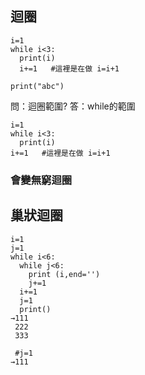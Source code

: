 ## 迴圈
```
i=1
while i<3:
  print(i)
  i+=1   #這裡是在做 i=i+1
  
print("abc")
```
問：迴圈範圍?
答：while的範圍

```
i=1
while i<3:
  print(i)
i+=1   #這裡是在做 i=i+1
```
### 會變無窮迴圈

## 巢狀迴圈
```
i=1
j=1
while i<6:
  while j<6:
    print (i,end='')
    j+=1
  i+=1
  j=1
  print()
→111
 222
 333
 
 #j=1
→111

```
